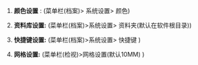 
1. **颜色设置** :  (菜单栏(档案)> 系统设置> 颜色)  

2. **资料库设置:** (菜单栏(档案)>系统设置> 资料夹(默认在软件根目录))  

3. **快捷键设置:**  (菜单栏(档案)>系统设置> 快捷键 )  

4. **网格设置:** (菜单栏(检视)>网格设置(默认10MM) )  
